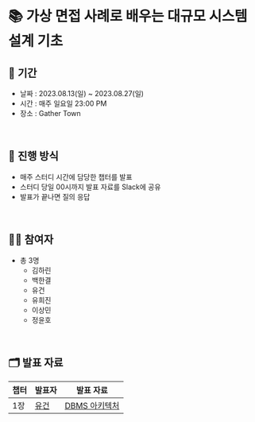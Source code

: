 # 📚 가상 면접 사례로 배우는 대규모 시스템 설계 기초


## 📅 기간
- 날짜 : 2023.08.13(일) ~ 2023.08.27(일)
- 시간 : 매주 일요일 23:00 PM
- 장소 : Gather Town

<br>

## 📜 진행 방식

- 매주 스터디 시간에 담당한 챕터를 발표
- 스터디 당일 00시까지 발표 자료를 Slack에 공유
- 발표가 끝나면 질의 응답

<br>

## 🙋🏻 참여자

- 총 3명
  - 김하린
  - 백한결
  - 유건
  - 유희진
  - 이상민
  - 정윤호

<br>

## 🗂️ 발표 자료

| 챕터            | 발표자   | 발표 자료 |
|---------|-----------------|-------|
| 1장 | [유건](https://github.com/youKeon)| [DBMS 아키텍처](https://github.com/Dev-Books-Master-Study/Study-Guide/blob/main/01%EC%9E%A5/1%EC%9E%A5_DBMS%20%EC%95%84%ED%82%A4%ED%85%8D%EC%B2%98_%EC%9C%A0%EA%B1%B4.md)  
